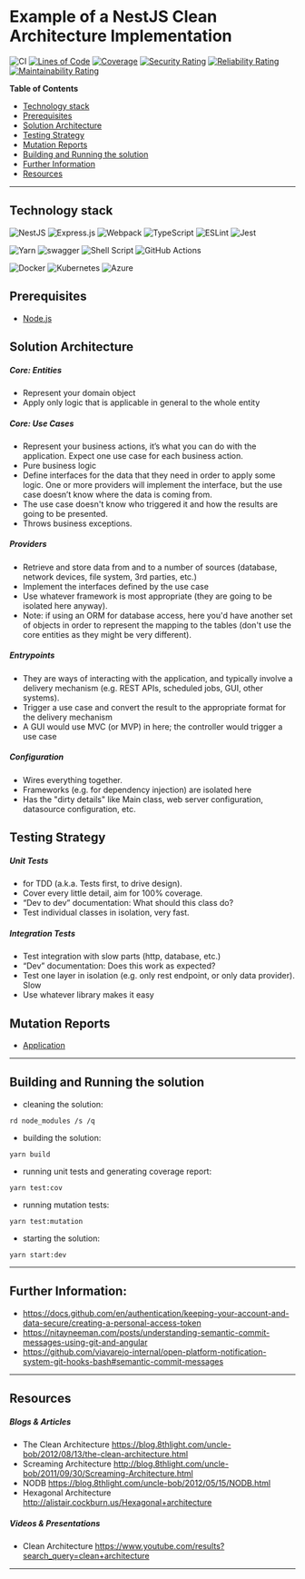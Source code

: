 # Example of a NestJS Clean Architecture Implementation

![CI](https://github.com/jtsato/nestjs-clean-architecture-example/actions/workflows/continuous-integration.yml/badge.svg)
[![Lines of Code](https://sonarcloud.io/api/project_badges/measure?project=jtsato_nestjs-clean-architecture-example&metric=ncloc)](https://sonarcloud.io/summary/new_code?id=jtsato_nestjs-clean-architecture-example)
[![Coverage](https://sonarcloud.io/api/project_badges/measure?project=jtsato_nestjs-clean-architecture-example&metric=coverage)](https://sonarcloud.io/summary/new_code?id=jtsato_nestjs-clean-architecture-example)
[![Security Rating](https://sonarcloud.io/api/project_badges/measure?project=jtsato_nestjs-clean-architecture-example&metric=security_rating)](https://sonarcloud.io/summary/new_code?id=jtsato_nestjs-clean-architecture-example)
[![Reliability Rating](https://sonarcloud.io/api/project_badges/measure?project=jtsato_nestjs-clean-architecture-example&metric=reliability_rating)](https://sonarcloud.io/summary/new_code?id=jtsato_nestjs-clean-architecture-example)
[![Maintainability Rating](https://sonarcloud.io/api/project_badges/measure?project=jtsato_nestjs-clean-architecture-example&metric=sqale_rating)](https://sonarcloud.io/summary/new_code?id=jtsato_nestjs-clean-architecture-example)

**Table of Contents**

* [Technology stack](#technology-stack)
* [Prerequisites](#prerequisites)
* [Solution Architecture](#solution-architecture)
* [Testing Strategy](#testing-strategy)
* [Mutation Reports](#mutation-reports)
* [Building and Running the solution](#building-and-running-the-solution)
* [Further Information](#further-information)
* [Resources](#resources)

***

## Technology stack

![NestJS](https://img.shields.io/badge/nestjs-%23E0234E.svg?style=for-the-badge&logo=nestjs&logoColor=white)
![Express.js](https://img.shields.io/badge/express.js-%23404d59.svg?style=for-the-badge&logo=express&logoColor=%2361DAFB)
![Webpack](https://img.shields.io/badge/webpack-%238DD6F9.svg?style=for-the-badge&logo=webpack&logoColor=black)
![TypeScript](https://img.shields.io/badge/typescript-%23007ACC.svg?style=for-the-badge&logo=typescript&logoColor=white)
![ESLint](https://img.shields.io/badge/ESLint-4B3263?style=for-the-badge&logo=eslint&logoColor=white)
![Jest](https://img.shields.io/badge/-jest-%23C21325?style=for-the-badge&logo=jest&logoColor=white)

![Yarn](https://img.shields.io/badge/yarn-%232C8EBB.svg?style=for-the-badge&logo=yarn&logoColor=white)
![swagger](https://img.shields.io/badge/Swagger-85EA2D?style=for-the-badge&logo=Swagger&logoColor=white)
![Shell Script](https://img.shields.io/badge/shell_script-%23121011.svg?style=for-the-badge&logo=gnu-bash&logoColor=white)
![GitHub Actions](https://img.shields.io/badge/githubactions-%232671E5.svg?style=for-the-badge&logo=githubactions&logoColor=white)

![Docker](https://img.shields.io/badge/Docker-2496ED?style=for-the-badge&logo=docker&logoColor=white)
![Kubernetes](https://img.shields.io/badge/Kubernetes-326DE6?style=for-the-badge&logo=kubernetes&logoColor=white)
![Azure](https://img.shields.io/badge/azure-%230072C6.svg?style=for-the-badge&logo=microsoftazure&logoColor=white)

## Prerequisites

* [Node.js](https://nodejs.org/en/download/)

## Solution Architecture

##### Core: Entities
* Represent your domain object
* Apply only logic that is applicable in general to the whole entity

##### Core: Use Cases
* Represent your business actions, it’s what you can do with the application. Expect one use case for each business action.
* Pure business logic
* Define interfaces for the data that they need in order to apply some logic. One or more providers will implement the interface, but the use case doesn’t know where the data is coming from.
* The use case doesn't know who triggered it and how the results are going to be presented.
* Throws business exceptions.

##### Providers
* Retrieve and store data from and to a number of sources (database, network devices, file system, 3rd parties, etc.)
* Implement the interfaces defined by the use case
* Use whatever framework is most appropriate (they are going to be isolated here anyway).
* Note: if using an ORM for database access, here you'd have another set of objects in order to represent the mapping to the tables (don't use the core entities as they might be very different).

##### Entrypoints
* They are ways of interacting with the application, and typically involve a delivery mechanism (e.g. REST APIs, scheduled jobs, GUI, other systems).
* Trigger a use case and convert the result to the appropriate format for the delivery mechanism
* A GUI would use MVC (or MVP) in here; the controller would trigger a use case

##### Configuration
* Wires everything together.
* Frameworks (e.g. for dependency injection) are isolated here
* Has the "dirty details" like Main class, web server configuration, datasource configuration, etc.

## Testing Strategy
##### Unit Tests
* for TDD (a.k.a. Tests first, to drive design).
* Cover every little detail, aim for 100% coverage.
* “Dev to dev” documentation: What should this class do?
* Test individual classes in isolation, very fast.

##### Integration Tests
* Test integration with slow parts (http, database, etc.)
* “Dev” documentation: Does this work as expected?
* Test one layer in isolation (e.g. only rest endpoint, or only data provider). Slow
* Use whatever library makes it easy

## Mutation Reports
* [Application](https://jtsato.github.io/nestjs-clean-architecture-example/mutation-report/index.html)

***

## Building and Running the solution
* cleaning the solution:
```
rd node_modules /s /q
```
* building the solution:
```
yarn build
```
* running unit tests and generating coverage report:
```
yarn test:cov
```
* running mutation tests:
```
yarn test:mutation
```
* starting the solution:
```
yarn start:dev
```

***

## Further Information:
- https://docs.github.com/en/authentication/keeping-your-account-and-data-secure/creating-a-personal-access-token
- https://nitayneeman.com/posts/understanding-semantic-commit-messages-using-git-and-angular
- https://github.com/viavarejo-internal/open-platform-notification-system-git-hooks-bash#semantic-commit-messages

***

## Resources
##### Blogs & Articles
* The Clean Architecture https://blog.8thlight.com/uncle-bob/2012/08/13/the-clean-architecture.html
* Screaming Architecture http://blog.8thlight.com/uncle-bob/2011/09/30/Screaming-Architecture.html
* NODB https://blog.8thlight.com/uncle-bob/2012/05/15/NODB.html
* Hexagonal Architecture http://alistair.cockburn.us/Hexagonal+architecture

##### Videos & Presentations
* Clean Architecture https://www.youtube.com/results?search_query=clean+architecture

***
